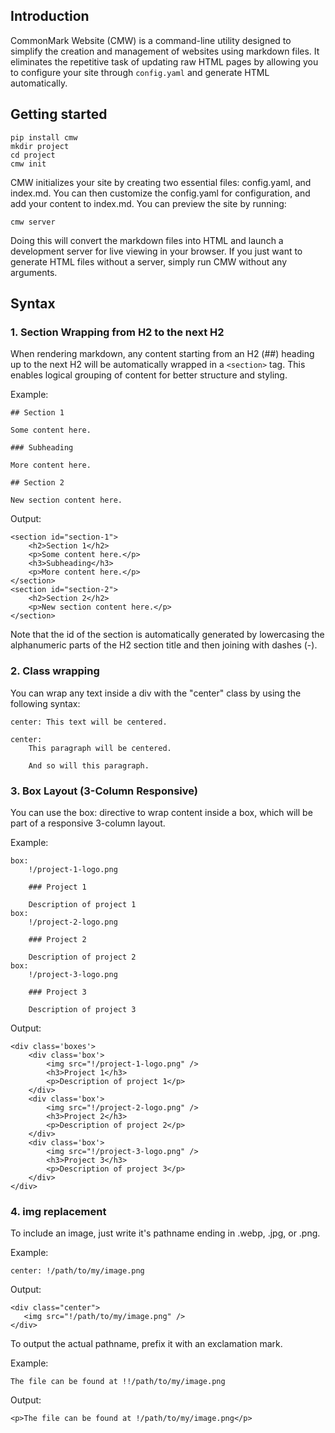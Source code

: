 ## Introduction

CommonMark Website (CMW) is a command-line utility designed to simplify the
creation and management of websites using markdown files. It eliminates the
repetitive task of updating raw HTML pages by allowing you to configure your
site through `config.yaml` and generate HTML automatically.

## Getting started

    pip install cmw
    mkdir project
    cd project
    cmw init

CMW initializes your site by creating two essential files: config.yaml, and
index.md. You can then customize the config.yaml for configuration, and add
your content to index.md. You can preview the site by running:

    cmw server

Doing this will convert the markdown files into HTML and launch a development
server for live viewing in your browser. If you just want to generate HTML
files without a server, simply run CMW without any arguments.

## Syntax

### 1. Section Wrapping from H2 to the next H2

When rendering markdown, any content starting from an H2 (##) heading up to the
next H2 will be automatically wrapped in a `<section>` tag. This enables
logical grouping of content for better structure and styling.

Example:

    ## Section 1

    Some content here.

    ### Subheading

    More content here.

    ## Section 2

    New section content here.

Output:

    <section id="section-1">
        <h2>Section 1</h2>
        <p>Some content here.</p>
        <h3>Subheading</h3>
        <p>More content here.</p>
    </section>
    <section id="section-2">
        <h2>Section 2</h2>
        <p>New section content here.</p>
    </section>

Note that the id of the section is automatically generated by lowercasing the
alphanumeric parts of the H2 section title and then joining with dashes (-).

### 2. Class wrapping

You can wrap any text inside a div with the "center" class by using the
following syntax:

    center: This text will be centered.

    center:
        This paragraph will be centered.

        And so will this paragraph.

### 3. Box Layout (3-Column Responsive)

You can use the box: directive to wrap content inside a box, which will be part
of a responsive 3-column layout.

Example:

    box:
        !/project-1-logo.png

        ### Project 1

        Description of project 1
    box:
        !/project-2-logo.png

        ### Project 2

        Description of project 2
    box:
        !/project-3-logo.png

        ### Project 3

        Description of project 3

 Output:

    <div class='boxes'>
        <div class='box'>
            <img src="!/project-1-logo.png" />
            <h3>Project 1</h3>
            <p>Description of project 1</p>
        </div>
        <div class='box'>
            <img src="!/project-2-logo.png" />
            <h3>Project 2</h3>
            <p>Description of project 2</p>
        </div>
        <div class='box'>
            <img src="!/project-3-logo.png" />
            <h3>Project 3</h3>
            <p>Description of project 3</p>
        </div>
    </div>

### 4. img replacement

To include an image, just write it's pathname ending in .webp, .jpg, or .png.

Example:

    center: !/path/to/my/image.png

Output:

    <div class="center">
       <img src="!/path/to/my/image.png" />
    </div>

To output the actual pathname, prefix it with an exclamation mark.

Example:

    The file can be found at !!/path/to/my/image.png

Output:

    <p>The file can be found at !/path/to/my/image.png</p>
